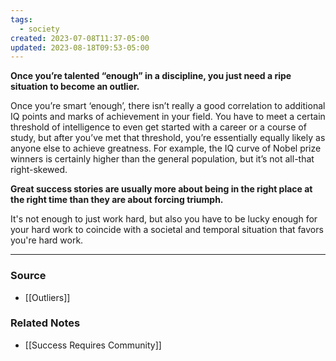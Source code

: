 ```yaml
---
tags:
  - society
created: 2023-07-08T11:37-05:00
updated: 2023-08-18T09:53-05:00
---
```

**Once you’re talented “enough” in a discipline, you just need a ripe situation to become an outlier.**

Once you’re smart ‘enough’, there isn’t really a good correlation to additional IQ points and marks of achievement in your field. You have to meet a certain threshold of intelligence to even get started with a career or a course of study, but after you’ve met that threshold, you’re essentially equally likely as anyone else to achieve greatness. For example, the IQ curve of Nobel prize winners is certainly higher than the general population, but it’s not all-that right-skewed.

**Great success stories are usually more about being in the right place at the right time than they are about forcing triumph.** 

It's not enough to just work hard, but also you have to be lucky enough for your hard work to coincide with a societal and temporal situation that favors you're hard work.

---

### Source
- [[Outliers]]

### Related Notes
- [[Success Requires Community]]
